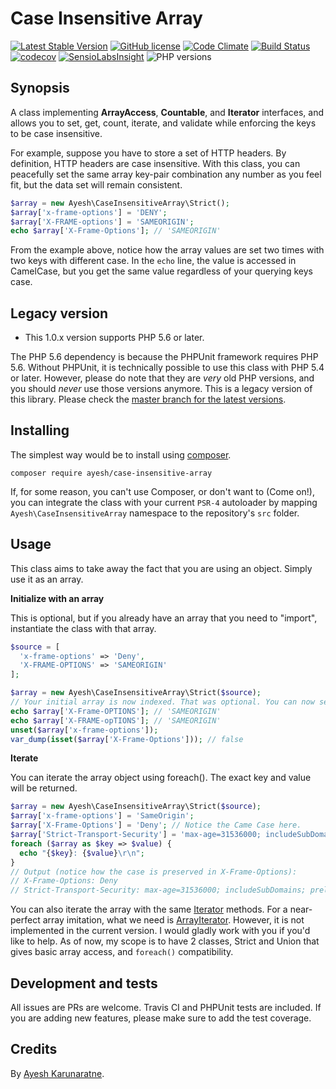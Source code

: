 # Case Insensitive Array

[![Latest Stable Version](https://poser.pugx.org/ayesh/case-insensitive-array/v/stable)](https://packagist.org/packages/ayesh/case-insensitive-array) [![GitHub license](https://img.shields.io/badge/license-MIT-blue.svg)](https://raw.githubusercontent.com/Ayesh/case-insensitive-array/master/LICENSE)  [![Code Climate](https://codeclimate.com/github/Ayesh/case-insensitive-array/badges/gpa.svg)](https://codeclimate.com/github/Ayesh/case-insensitive-array)  [![Build Status](https://travis-ci.org/Ayesh/case-insensitive-array.svg?branch=master)](https://travis-ci.org/Ayesh/case-insensitive-array)  [![codecov](https://codecov.io/gh/Ayesh/case-insensitive-array/branch/master/graph/badge.svg)](https://codecov.io/gh/Ayesh/case-insensitive-array) [![SensioLabsInsight](https://insight.sensiolabs.com/projects/c7be94b5-961d-438e-9eeb-dc34c978701f/mini.png)](https://insight.sensiolabs.com/projects/c7be94b5-961d-438e-9eeb-dc34c978701f)  ![PHP versions](https://img.shields.io/badge/PHP-%5E5.6%20||%20%5E7.0-8892BF.svg "PHP versions")

## Synopsis
A class implementing **ArrayAccess**, **Countable**, and **Iterator** interfaces, and allows you to set, get, count, iterate, and validate while enforcing the keys to be case insensitive. 

For example, suppose you have to store a set of HTTP headers. By definition, HTTP headers are case insensitive. With this class, you can peacefully set the same array key-pair combination any number as you feel fit, but the data set will remain consistent. 

```php
$array = new Ayesh\CaseInsensitiveArray\Strict();
$array['x-frame-options'] = 'DENY';
$array['X-FRAME-options'] = 'SAMEORIGIN';
echo $array['X-Frame-Options']; // 'SAMEORIGIN'
```

From the example above, notice how the array values are set two times with two keys with different case. In the `echo` line, the value is accessed in CamelCase, but you get the same value regardless of your querying keys case. 

## Legacy version

 - This 1.0.x version supports PHP 5.6 or later.
 
The PHP 5.6 dependency is because the PHPUnit framework requires PHP 5.6. Without PHPUnit, it is technically possible to use this class with PHP 5.4 or later. However, please do note that they are _very_ old PHP versions, and you should _never_ use those versions anymore.
This is a legacy version of this library. Please check the [master branch for the latest versions](https://github.com/Ayesh/case-insensitive-array).
## Installing
The simplest way would be to install using [composer](https://getcomposer.org). 

    composer require ayesh/case-insensitive-array
If, for some reason, you can't use Composer, or don't want to (Come on!), you can integrate the class with your current `PSR-4` autoloader by mapping `Ayesh\CaseInsensitiveArray` namespace to the repository's `src` folder. 

## Usage
This class aims to take away the fact that you are using an object. Simply use it as an array. 

**Initialize with an array**

This is optional, but if you already have an array that you need to "import", instantiate the class with that array. 

```php
$source = [
  'x-frame-options' => 'Deny',
  'X-FRAME-OPTIONS' => 'SAMEORIGIN'
];

$array = new Ayesh\CaseInsensitiveArray\Strict($source);
// Your initial array is now indexed. That was optional. You can now set/get values freely, as you would do with a regular array.
echo $array['X-Frame-OPTIONS']; // 'SAMEORIGIN'
echo $array['X-FRAME-opTIONS']; // 'SAMEORIGIN'
unset($array['x-frame-options']);
var_dump(isset($array['X-Frame-Options'])); // false
```

**Iterate**

You can iterate the array object using foreach(). The exact key and value will be returned. 

```php
$array = new Ayesh\CaseInsensitiveArray\Strict($source);
$array['x-frame-options'] = 'SameOrigin';
$array['X-Frame-Options'] = 'Deny'; // Notice the Came Case here.
$array['Strict-Transport-Security'] = 'max-age=31536000; includeSubDomains; preload';
foreach ($array as $key => $value) {
  echo "{$key}: {$value}\r\n";
}
// Output (notice how the case is preserved in X-Frame-Options):
// X-Frame-Options: Deny
// Strict-Transport-Security: max-age=31536000; includeSubDomains; preload
```

You can also iterate the array with the same [Iterator](http://php.net/manual/en/class.iterator.php) methods. For a near-perfect array imitation, what we need is [ArrayIterator](http://php.net/manual/en/class.arrayiterator.php). However, it is not implemented in the current version. I would gladly work with you if you'd like to help. As of now, my scope is to have 2 classes, Strict and Union that gives basic array access, and `foreach()` compatibility. 

## Development and tests
All issues are PRs are welcome. Travis CI and PHPUnit tests are included. If you are adding new features, please make sure to add the test coverage.

## Credits
By [Ayesh Karunaratne](https://ayesh.me).

